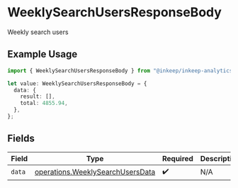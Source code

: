 # WeeklySearchUsersResponseBody

Weekly search users

## Example Usage

```typescript
import { WeeklySearchUsersResponseBody } from "@inkeep/inkeep-analytics/models/operations";

let value: WeeklySearchUsersResponseBody = {
  data: {
    result: [],
    total: 4855.94,
  },
};
```

## Fields

| Field                                                                                | Type                                                                                 | Required                                                                             | Description                                                                          |
| ------------------------------------------------------------------------------------ | ------------------------------------------------------------------------------------ | ------------------------------------------------------------------------------------ | ------------------------------------------------------------------------------------ |
| `data`                                                                               | [operations.WeeklySearchUsersData](../../models/operations/weeklysearchusersdata.md) | :heavy_check_mark:                                                                   | N/A                                                                                  |